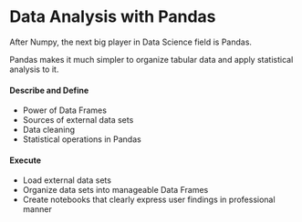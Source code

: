 # Data Analysis with Pandas

After Numpy, the next big player in Data Science field is Pandas.

Pandas makes it much simpler to organize tabular data and apply statistical analysis to it.


#### Describe and Define

- Power of Data Frames
- Sources of external data sets
- Data cleaning
- Statistical operations in Pandas

#### Execute

- Load external data sets
- Organize data sets into manageable Data Frames
- Create notebooks that clearly express user findings in professional manner

